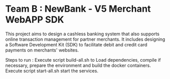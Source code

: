 # Team B : NewBank - V5 Merchant WebAPP SDK 

This project aims to design a cashless banking system that also supports online transaction management for partner merchants. It includes designing a Software Development Kit (SDK) to facilitate debit and credit card payments on merchants' websites.

Steps to run :
Execute script build-all.sh to Load dependencies, compile if necessary, prepare the environment and build the docker containers.
Execute script start-all.sh start the services.
